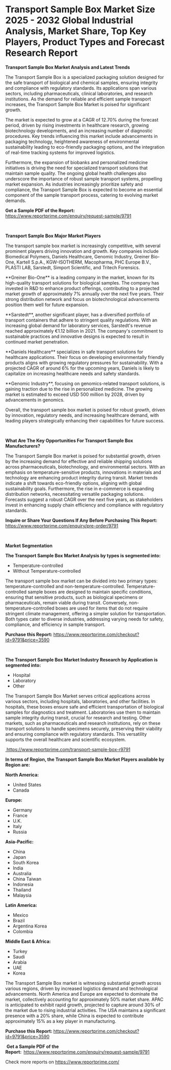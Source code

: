 <p><h1>Transport Sample Box Market Size 2025 - 2032 Global Industrial Analysis, Market Share, Top Key Players, Product Types and Forecast Research Report</h1></p><p><strong>Transport Sample Box Market Analysis and Latest Trends</strong></p>
<p><p>The Transport Sample Box is a specialized packaging solution designed for the safe transport of biological and chemical samples, ensuring integrity and compliance with regulatory standards. Its applications span various sectors, including pharmaceuticals, clinical laboratories, and research institutions. As the demand for reliable and efficient sample transport increases, the Transport Sample Box Market is poised for significant growth.</p><p>The market is expected to grow at a CAGR of 12.70% during the forecast period, driven by rising investments in healthcare research, growing biotechnology developments, and an increasing number of diagnostic procedures. Key trends influencing this market include advancements in packaging technology, heightened awareness of environmental sustainability leading to eco-friendly packaging options, and the integration of real-time tracking systems for improved logistics.</p><p>Furthermore, the expansion of biobanks and personalized medicine initiatives is driving the need for specialized transport solutions that maintain sample quality. The ongoing global health challenges also underscore the importance of robust sample transport systems, propelling market expansion. As industries increasingly prioritize safety and compliance, the Transport Sample Box is expected to become an essential component of the sample transport process, catering to evolving market demands.</p></p>
<p><strong>Get a Sample PDF of the Report:&nbsp;</strong> <a href="https://www.reportprime.com/enquiry/request-sample/9791?utm_campaign=2463&utm_medium=2&utm_source=Github&utm_content=ia&utm_term=20032025&utm_id=transport-sample-box">https://www.reportprime.com/enquiry/request-sample/9791</a></p>
<p>&nbsp;</p>
<p><strong>Transport Sample Box Major Market Players</strong></p>
<p><p>The transport sample box market is increasingly competitive, with several prominent players driving innovation and growth. Key companies include Biomedical Polymers, Daniels Healthcare, Genomic Industry, Greiner Bio-One, Kartell S.p.A., KGW-ISOTHERM, Macopharma, PHC Europe B.V., PLASTI LAB, Sarstedt, Simport Scientific, and Tritech Forensics.</p><p>**Greiner Bio-One** is a leading company in the market, known for its high-quality transport solutions for biological samples. The company has invested in R&D to enhance product offerings, contributing to a projected market growth of approximately 7% annually over the next five years. Their strong distribution network and focus on biotechnological advancements position them well for future expansion.</p><p>**Sarstedt**, another significant player, has a diversified portfolio of transport containers that adhere to stringent quality regulations. With an increasing global demand for laboratory services, Sarstedt's revenue reached approximately €1.12 billion in 2021. The company's commitment to sustainable practices and innovative designs is expected to result in continued market penetration.</p><p>**Daniels Healthcare** specializes in safe transport solutions for healthcare applications. Their focus on developing environmentally friendly products aligns with growing regulatory pressures for sustainability. With a projected CAGR of around 6% for the upcoming years, Daniels is likely to capitalize on increasing healthcare needs and safety standards.</p><p>**Genomic Industry**, focusing on genomics-related transport solutions, is gaining traction due to the rise in personalized medicine. The growing market is estimated to exceed USD 500 million by 2028, driven by advancements in genomics.</p><p>Overall, the transport sample box market is poised for robust growth, driven by innovation, regulatory needs, and increasing healthcare demand, with leading players strategically enhancing their capabilities for future success.</p></p>
<p>&nbsp;</p>
<p><strong>What Are The Key Opportunities For Transport Sample Box Manufacturers?</strong></p>
<p><p>The Transport Sample Box market is poised for substantial growth, driven by the increasing demand for effective and reliable shipping solutions across pharmaceuticals, biotechnology, and environmental sectors. With an emphasis on temperature-sensitive products, innovations in materials and technology are enhancing product integrity during transit. Market trends indicate a shift towards eco-friendly options, aligning with global sustainability goals. Furthermore, the rise in e-commerce is expanding distribution networks, necessitating versatile packaging solutions. Forecasts suggest a robust CAGR over the next five years, as stakeholders invest in enhancing supply chain efficiency and compliance with regulatory standards.</p></p>
<p><strong>Inquire or Share Your Questions If Any Before Purchasing This Report:</strong> <a href="https://www.reportprime.com/enquiry/pre-order/9791?utm_campaign=2463&utm_medium=2&utm_source=Github&utm_content=ia&utm_term=20032025&utm_id=transport-sample-box">https://www.reportprime.com/enquiry/pre-order/9791</a></p>
<p>&nbsp;</p>
<p><strong>Market Segmentation</strong></p>
<p><strong>The Transport Sample Box Market Analysis by types is segmented into:</strong></p>
<p><ul><li>Temperature-controlled</li><li>Without Temperature-controlled</li></ul></p>
<p><p>The transport sample box market can be divided into two primary types: temperature-controlled and non-temperature-controlled. Temperature-controlled sample boxes are designed to maintain specific conditions, ensuring that sensitive products, such as biological specimens or pharmaceuticals, remain viable during transit. Conversely, non-temperature-controlled boxes are used for items that do not require stringent climate management, offering a simpler solution for transportation. Both types cater to diverse industries, addressing varying needs for safety, compliance, and efficiency in sample transport.</p></p>
<p><strong>Purchase this Report:&nbsp;</strong><a href="https://www.reportprime.com/checkout?id=9791&price=3590&utm_campaign=2463&utm_medium=2&utm_source=Github&utm_content=ia&utm_term=20032025&utm_id=transport-sample-box">https://www.reportprime.com/checkout?id=9791&price=3590</a></p>
<p>&nbsp;</p>
<p><strong>The Transport Sample Box Market Industry Research by Application is segmented into:</strong></p>
<p><ul><li>Hospital</li><li>Laboratory</li><li>Other</li></ul></p>
<p><p>The Transport Sample Box Market serves critical applications across various sectors, including hospitals, laboratories, and other facilities. In hospitals, these boxes ensure safe and efficient transportation of biological samples for diagnostics and treatment. Laboratories use them to maintain sample integrity during transit, crucial for research and testing. Other markets, such as pharmaceuticals and research institutions, rely on these transport solutions to handle specimens securely, preserving their viability and ensuring compliance with regulatory standards. This versatility supports the overall healthcare and scientific ecosystem.</p></p>
<p><a href="https://www.reportprime.com/transport-sample-box-r9791?utm_campaign=2463&utm_medium=2&utm_source=Github&utm_content=ia&utm_term=20032025&utm_id=transport-sample-box">&nbsp;https://www.reportprime.com/transport-sample-box-r9791</a></p>
<p><strong>In terms of Region, the Transport Sample Box Market Players available by Region are:</strong></p>
<p>
    <p> <strong> North America: </strong>
        <ul>
            <li>United States</li>
            <li>Canada</li>
        </ul>
        </p> 
    <p> <strong> Europe: </strong>
        <ul>
            <li>Germany</li>
            <li>France</li>
            <li>U.K.</li>
            <li>Italy</li>
            <li>Russia</li>
        </ul>
        </p> 
    <p> <strong> Asia-Pacific: </strong>
        <ul>
            <li>China</li>
            <li>Japan</li>
            <li>South Korea</li>
            <li>India</li>
            <li>Australia</li>
            <li>China Taiwan</li>
            <li>Indonesia</li>
            <li>Thailand</li>
            <li>Malaysia</li>
        </ul>
        </p> 
    <p> <strong> Latin America: </strong>
        <ul>
            <li>Mexico</li>
            <li>Brazil</li>
            <li>Argentina Korea</li>
            <li>Colombia</li>
        </ul>
        </p> 
    <p> <strong> Middle East & Africa: </strong>
        <ul>
            <li>Turkey</li>
            <li>Saudi</li>
            <li>Arabia</li>
            <li>UAE</li>
            <li>Korea</li>
        </ul>
    </p>
    </p>
<p><p>The Transport Sample Box market is witnessing substantial growth across various regions, driven by increased logistics demand and technological advancements. North America and Europe are expected to dominate the market, collectively accounting for approximately 50% market share. APAC is anticipated to exhibit rapid growth, projected to capture around 30% of the market due to rising industrial activities. The USA maintains a significant presence with a 20% share, while China is expected to contribute approximately 15% as a key player in manufacturing.</p></p>
<p><strong>Purchase this Report: </strong><a href="https://www.reportprime.com/checkout?id=9791&price=3590&utm_campaign=2463&utm_medium=2&utm_source=Github&utm_content=ia&utm_term=20032025&utm_id=transport-sample-box">https://www.reportprime.com/checkout?id=9791&price=3590</a></p>
<p>&nbsp;<strong>Get a Sample PDF of the Report:&nbsp;&nbsp;</strong><a href="https://www.reportprime.com/enquiry/request-sample/9791?utm_campaign=2463&utm_medium=2&utm_source=Github&utm_content=ia&utm_term=20032025&utm_id=transport-sample-box">https://www.reportprime.com/enquiry/request-sample/9791</a></p>
<p><strong></strong></p>
<p>Check more reports on <a href="https://www.reportprime.com/?utm_campaign=2463&utm_medium=2&utm_source=Github&utm_content=ia&utm_term=20032025&utm_id=transport-sample-box">https://www.reportprime.com/</a></p>